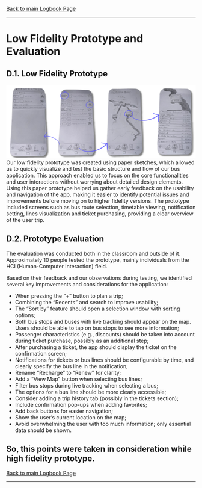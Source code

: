 [Back to main Logbook Page](../hci_logbook.md)

---
# Low Fidelity Prototype and Evaluation

## D.1. Low Fidelity Prototype
![alt text](image.png)
Our low fidelity prototype was created using paper sketches, which allowed us to quickly visualize and test the basic structure and flow of our bus application. This approach enabled us to focus on the core functionalities and user interactions without worrying about detailed design elements. Using this paper prototype helped us gather early feedback on the usability and navigation of the app, making it easier to identify potential issues and improvements before moving on to higher fidelity versions. The prototype included screens such as bus route selection, timetable viewing, notification setting, lines visualization and ticket purchasing, providing a clear overview of the user trip.
## D.2. Prototype Evaluation
The evaluation was conducted both in the classroom and outside of it. Approximately 10 people tested the prototype, mainly individuals from the HCI (Human-Computer Interaction) field.

Based on their feedback and our observations during testing, we identified several key improvements and considerations for the application:

- When pressing the “+” button to plan a trip;
 - Combining the “Recents” and search to improve usability;
- The “Sort by” feature should open a selection window with sorting options;
- Both bus stops and buses with live tracking should appear on the map. Users should be able to tap on bus stops to see more information;
- Passenger characteristics (e.g., discounts) should be taken into account during ticket purchase, possibly as an additional step;
- After purchasing a ticket, the app should display the ticket on the confirmation screen;
- Notifications for tickets or bus lines should be configurable by time, and clearly specify the bus line in the notification;
- Rename “Recharge” to “Renew” for clarity;
- Add a “View Map” button when selecting bus lines;
- Filter bus stops during live tracking when selecting a bus;
- The options for a bus line should be more clearly accessible;
- Consider adding a trip history tab (possibly in the tickets section);
- Include confirmation pop-ups when adding favorites;
- Add back buttons for easier navigation;
- Show the user’s current location on the map;
- Avoid overwhelming the user with too much information; only essential data should be shown.

So, this points were taken in consideration while high fidelity prototype.
---
[Back to main Logbook Page](../hci_logbook.md)

---
